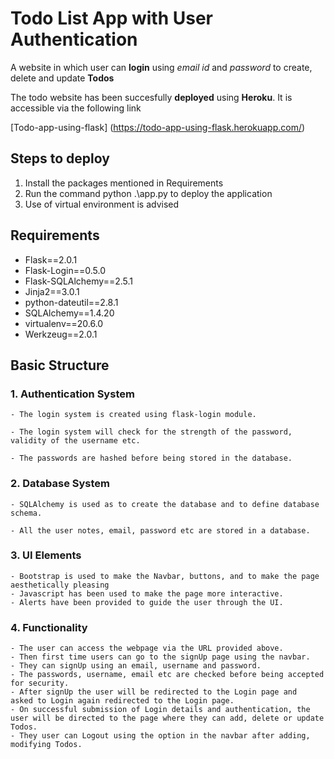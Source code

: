 # Todo List App with User Authentication

A website in which user can **login** using *email id* and *password* to create, delete and update **Todos**

The todo website has been succesfully **deployed** using **Heroku**.
It is accessible via the following link

[Todo-app-using-flask] (https://todo-app-using-flask.herokuapp.com/)

## Steps to deploy
1. Install the packages mentioned in Requirements
2. Run the command python .\app.py to deploy the  application
3. Use of virtual environment is advised

## Requirements
- Flask==2.0.1
- Flask-Login==0.5.0
- Flask-SQLAlchemy==2.5.1
- Jinja2==3.0.1
- python-dateutil==2.8.1
- SQLAlchemy==1.4.20
- virtualenv==20.6.0
- Werkzeug==2.0.1

## Basic Structure

### 1. Authentication System
    - The login system is created using flask-login module.

    - The login system will check for the strength of the password, validity of the username etc.

    - The passwords are hashed before being stored in the database.

### 2. Database System 

    - SQLAlchemy is used as to create the database and to define database schema.

    - All the user notes, email, password etc are stored in a database.

### 3. UI Elements

    - Bootstrap is used to make the Navbar, buttons, and to make the page aesthetically pleasing
    - Javascript has been used to make the page more interactive.
    - Alerts have been provided to guide the user through the UI.
### 4. Functionality
    - The user can access the webpage via the URL provided above.
    - Then first time users can go to the signUp page using the navbar.
    - They can signUp using an email, username and password.
    - The passwords, username, email etc are checked before being accepted for security.
    - After signUp the user will be redirected to the Login page and  asked to Login again redirected to the Login page. 
    - On successful submission of Login details and authentication, the user will be directed to the page where they can add, delete or update Todos.
    - They user can Logout using the option in the navbar after adding, modifying Todos.